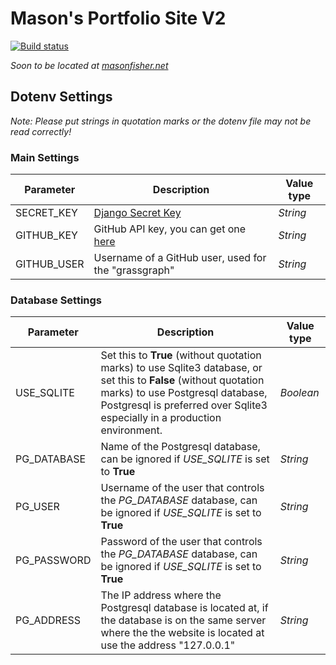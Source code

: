 # Mason's Portfolio Site V2
[![Build status](https://img.shields.io/github/workflow/status/Machinething/Portfolio-SiteV2/Test%20Website/development?label=Build)](https://github.com/MachineThing/Portfolio-SiteV2/actions/workflows/test.yml)

*Soon to be located at [masonfisher.net](https://www.masonfisher.net)*

## Dotenv Settings
*Note: Please put strings in quotation marks or the dotenv file may not be read correctly!*
### Main Settings
Parameter | Description | Value type
--- | --- | ---
SECRET_KEY | [Django Secret Key](https://docs.djangoproject.com/en/3.2/ref/settings/#std:setting-SECRET_KEY) | *String*
GITHUB_KEY | GitHub API key, you can get one [here](GITHUB_KEY="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") | *String*
GITHUB_USER | Username of a GitHub user, used for the "grassgraph" | *String*

### Database Settings
Parameter | Description | Value type
--- | --- | ---
USE_SQLITE | Set this to **True** (without quotation marks) to use Sqlite3 database, or set this to **False** (without quotation marks) to use Postgresql database, Postgresql is preferred over Sqlite3 especially in a production environment. | *Boolean*
PG_DATABASE | Name of the Postgresql database, can be ignored if *USE_SQLITE* is set to **True** | *String*
PG_USER | Username of the user that controls the *PG_DATABASE* database, can be ignored if *USE_SQLITE* is set to **True** | *String*
PG_PASSWORD | Password of the user that controls the *PG_DATABASE* database, can be ignored if *USE_SQLITE* is set to **True** | *String*
PG_ADDRESS | The IP address where the Postgresql database is located at, if the database is on the same server where the the website is located at use the address "127.0.0.1" | *String*
